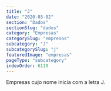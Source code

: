 ```yaml
---
title: "J"
date: "2020-03-02"
section: "Dados"
sectionSlug: "dados"
category: "Empresas"
categorySlug: "empresas"
subcategory: "J"
subcategorySlug: "j"
featuredImage: "empresas"
pageType: "subcategory"
indexOrder: 6110
---
```


Empresas cujo nome inicia com a letra J.